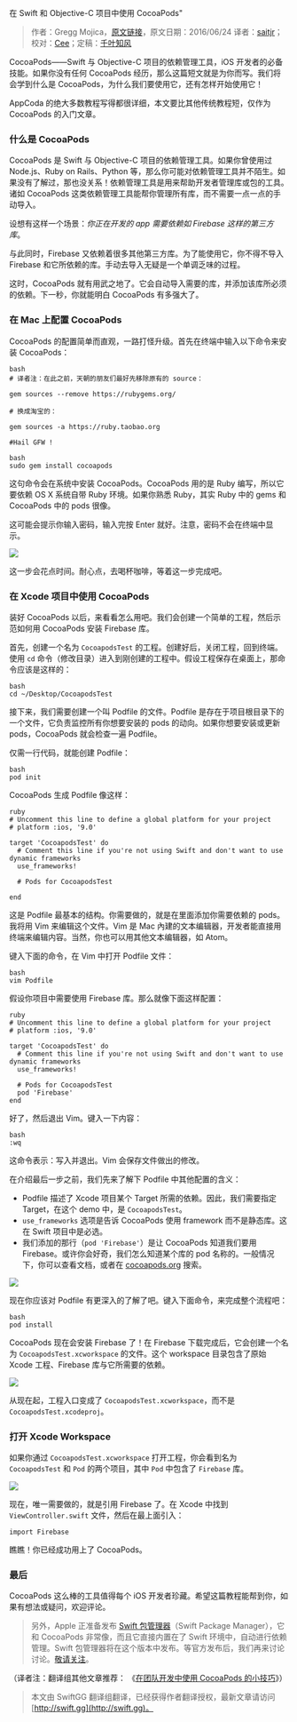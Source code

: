 在 Swift 和 Objective-C 项目中使用 CocoaPods"

> 作者：Gregg Mojica，[原文链接](http://www.appcoda.com/cocoapods/)，原文日期：2016/06/24
> 译者：[saitjr](http://www.saitjr.com)；校对：[Cee](https://github.com/Cee)；定稿：[千叶知风](http://weibo.com/xiaoxxiao)
  









CocoaPods——Swift 与 Objective-C 项目的依赖管理工具，iOS 开发者的必备技能。如果你没有任何 CocoaPods 经历，那么这篇短文就是为你而写。我们将会学到什么是 CocoaPods，为什么我们要使用它，还有怎样开始使用它！

AppCoda 的绝大多数教程写得都很详细，本文要比其他传统教程短，仅作为 CocoaPods 的入门文章。



### 什么是 CocoaPods

CocoaPods 是 Swift 与 Objective-C 项目的依赖管理工具。如果你曾使用过 Node.js、Ruby on Rails、Python 等，那么你可能对依赖管理工具并不陌生。如果没有了解过，那也没关系！依赖管理工具是用来帮助开发者管理库或包的工具。诸如 CocoaPods 这类依赖管理工具能帮你管理所有库，而不需要一点一点的手动导入。

设想有这样一个场景：*你正在开发的 app 需要依赖如 Firebase 这样的第三方库*。

与此同时，Firebase 又依赖着很多其他第三方库。为了能使用它，你不得不导入 Firebase 和它所依赖的库。手动去导入无疑是一个单调乏味的过程。

这时，CocoaPods 就有用武之地了。它会自动导入需要的库，并添加该库所必须的依赖。下一秒，你就能明白 CocoaPods 有多强大了。

### 在 Mac 上配置 CocoaPods

CocoaPods 的配置简单而直观，一路打怪升级。首先在终端中输入以下命令来安装 CocoaPods：

    bash
    # 译者注：在此之前，天朝的朋友们最好先移除原有的 source：
    
    gem sources --remove https://rubygems.org/
    
    # 换成淘宝的：
    
    gem sources -a https://ruby.taobao.org
    
    #Hail GFW !

    bash
    sudo gem install cocoapods

这句命令会在系统中安装 CocoaPods。CocoaPods 用的是 Ruby 编写，所以它要依赖 OS X 系统自带 Ruby 环境。如果你熟悉 Ruby，其实 Ruby 中的 gems 和 CocoaPods 中的 pods 很像。

这可能会提示你输入密码，输入完按 Enter 就好。注意，密码不会在终端中显示。

![](http://www.appcoda.com/wp-content/uploads/2016/06/cocoapods-install-1240x701.png)

这一步会花点时间。耐心点，去喝杯咖啡，等着这一步完成吧。

### 在 Xcode 项目中使用 CocoaPods

装好 CocoaPods 以后，来看看怎么用吧。我们会创建一个简单的工程，然后示范如何用 CocoaPods 安装 Firebase 库。

首先，创建一个名为 `CocoapodsTest` 的工程。创建好后，关闭工程，回到终端。使用 `cd` 命令（修改目录）进入到刚创建的工程中。假设工程保存在桌面上，那命令应该是这样的：

    bash
    cd ~/Desktop/CocoapodsTest

接下来，我们需要创建一个叫 Podfile 的文件。Podfile 是存在于项目根目录下的一个文件，它负责监控所有你想要安装的 pods 的动向。如果你想要安装或更新 pods，CocoaPods 就会检查一遍 Podfile。

仅需一行代码，就能创建 Podfile：

    bash
    pod init

CocoaPods 生成 Podfile 像这样：

    ruby
    # Uncomment this line to define a global platform for your project
    # platform :ios, '9.0'
     
    target 'CocoapodsTest' do
      # Comment this line if you're not using Swift and don't want to use dynamic frameworks
      use_frameworks!
     
      # Pods for CocoapodsTest
     
    end

这是 Podfile 最基本的结构。你需要做的，就是在里面添加你需要依赖的 pods。我将用 Vim 来编辑这个文件。Vim 是 Mac 內建的文本编辑器，开发者能直接用终端来编辑内容。当然，你也可以用其他文本编辑器，如 Atom。

键入下面的命令，在 Vim 中打开 Podfile 文件：

    bash
    vim Podfile

假设你项目中需要使用 Firebase 库。那么就像下面这样配置：

    ruby
    # Uncomment this line to define a global platform for your project
    # platform :ios, '9.0'
     
    target 'CocoapodsTest' do
      # Comment this line if you're not using Swift and don't want to use dynamic frameworks
      use_frameworks!
     
      # Pods for CocoapodsTest
      pod 'Firebase'
    end

好了，然后退出 Vim。键入一下内容：

    bash
    :wq

这命令表示：写入并退出。Vim 会保存文件做出的修改。

在介绍最后一步之前，我们先来了解下 Podfile 中其他配置的含义：

-   Podfile 描述了 Xcode 项目某个 Target 所需的依赖。因此，我们需要指定 Target，在这个 demo 中，是 `CocoapodsTest`。
-   `use_frameworks` 选项是告诉 CocoaPods 使用 framework 而不是静态库。这在 Swift 项目中是必选。
-   我们添加的那行（`pod 'Firebase'`）是让 CocoaPods 知道我们要用 Firebase。或许你会好奇，我们怎么知道某个库的 pod 名称的。一般情况下，你可以查看文档，或者在 [cocoapods.org](https://cocoapods.org/) 搜索。

![](http://www.appcoda.com/wp-content/uploads/2016/06/pod-cocoapods-org.jpg)

现在你应该对 Podfile 有更深入的了解了吧。键入下面命令，来完成整个流程吧：

    bash
    pod install

CocoaPods 现在会安装 Firebase 了！在 Firebase 下载完成后，它会创建一个名为 `CocoapodsTest.xcworkspace` 的文件。这个 workspace 目录包含了原始 Xcode 工程、Firebase 库与它所需要的依赖。

![](http://www.appcoda.com/wp-content/uploads/2016/06/pod-install.jpg)

从现在起，工程入口变成了 `CocoapodsTest.xcworkspace`，而不是 `CocoapodsTest.xcodeproj`。

### 打开 Xcode Workspace

如果你通过 `CocoapodsTest.xcworkspace` 打开工程，你会看到名为 `CocoapodsTest` 和 `Pod` 的两个项目，其中 `Pod` 中包含了 `Firebase` 库。

![](http://www.appcoda.com/wp-content/uploads/2016/06/pod-xcode-workspace-1240x722.png)

现在，唯一需要做的，就是引用 Firebase 了。在 Xcode 中找到 `ViewController.swift` 文件，然后在最上面引入：

    
    import Firebase

瞧瞧！你已经成功用上了 CocoaPods。

### 最后

CocoaPods 这么棒的工具值得每个 iOS 开发者珍藏。希望这篇教程能帮到你，如果有想法或疑问，欢迎评论。

>   另外，Apple 正准备发布 [Swift 包管理器](https://swift.org/package-manager/)（Swift Package Manager），它和 CocoaPods 非常像，而且它直接内置在了 Swift 环境中，自动进行依赖管理。Swift 包管理器将在这个版本中发布。等官方发布后，我们再来讨论讨论。[敬请关注](https://www.facebook.com/appcodamobile)。

（译者注：翻译组其他文章推荐： 《[在团队开发中使用 CocoaPods 的小技巧](http://swift.gg/2015/12/31/cocoapods-on-a-team/)》）
> 本文由 SwiftGG 翻译组翻译，已经获得作者翻译授权，最新文章请访问 [http://swift.gg](http://swift.gg)。